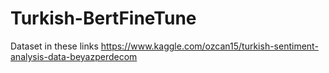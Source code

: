 # Turkish-BertFineTune
Dataset in these links
https://www.kaggle.com/ozcan15/turkish-sentiment-analysis-data-beyazperdecom
